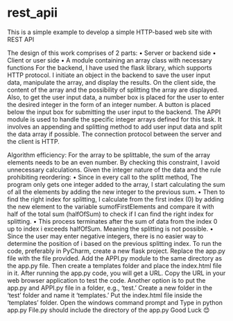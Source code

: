 # rest_apii
This is a simple example to develop a simple HTTP-based web site with REST API

The design of this work comprises of 2 parts:
•	Server or backend side
•	Client or user side
•	A module containing an array class with necessary functions
For the backend, I have used the flask library, which supports HTTP protocol. I initiate an object in the backend to save the user input data, manipulate the array, and display the results.
On the client side, the content of the array and the possibility of splitting the array are displayed. Also, to get the user input data, a number box is placed for the user to enter the desired integer in the form of an integer number. A button is placed below the input box for submitting the user input to the backend. 
The APPI module is used to handle the specific integer arrays defined for this task. It involves an appending and splitting method to add user input data and split the data array if possible.
The connection protocol between the server and the client is HTTP.

Algorithm efficiency:
For the array to be splittable, the sum of the array elements needs to be an even number. By checking this constraint, I avoid unnecessary calculations. Given the integer nature of the data and the rule prohibiting reordering:
•	Since in every call to the splitt method, The program only gets one integer added to the array, I start calculating the sum of all the elements by adding the new integer to the previous sum.
•	Then to find the right index for splitting, I calculate from the first index (0) by adding the new element to the variable sumofFirstElements and compare it with half of the total sum (halfOfSum) to check if I can find the right index for splitting.
•	This process terminates after the sum of data from the index 0 up to index i exceeds halfOfSum. Meaning the splitting is not possible. 
•	Since the user may enter negative integers, there is no easier way to determine the position of i based on the previous splitting index.
To run the code, preferably in PyCharm, create a new flask project. Replace the app.py file with the file provided. Add the APPI.py module to the same directory as the app.py file. Then create a templates folder and place the index.html file in it. After running the app.py code, you will get a URL. Copy the URL in your web browser application to test the code. 
Another option is to put the app.py and APPI.py file in a folder, e.g., ‘test.’ Create a new folder in the ‘test’ folder and name it ‘templates.’ Put the index.html file inside the ‘templates’ folder. Open the windows command prompt and Type in python app.py
File.py should include the directory of the app.py
Good Luck 😊
